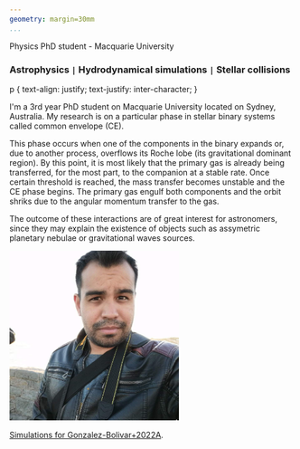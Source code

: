 ```yaml
---
geometry: margin=30mm
...
```



Physics PhD student - Macquarie University

### Astrophysics <code>&#124;</code> Hydrodynamical simulations <code>&#124;</code> Stellar collisions


p {
  text-align: justify;
  text-justify: inter-character;
}

I'm a 3rd year PhD student on Macquarie University located on Sydney, Australia. My research is on a particular phase in stellar binary systems called common envelope (CE). 

This phase occurs when one of the components in the binary expands or, due to another process, overflows its Roche lobe (its gravitational dominant region). By this point, it is most likely that the primary gas is already being transferred, for the most part, to the companion at a stable rate. Once certain threshold is reached, the mass transfer becomes unstable and the CE phase begins. The primary gas engulf both components and the orbit shriks due to the angular momentum transfer to the gas. 

The outcome of these interactions are of great interest for astronomers, since they may explain the existence of objects such as assymetric planetary nebulae or gravitational waves sources.


<img src="photo.jpeg" alt="Me" width="300"/>

[Simulations for Gonzalez-Bolivar+2022A](./2msun-tp-agb.html).

